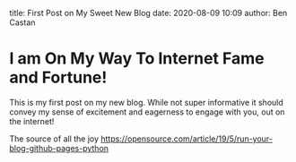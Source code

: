 title: First Post on My Sweet New Blog
date: 2020-08-09 10:09
author: Ben Castan

# I am On My Way To Internet Fame and Fortune!

This is my first post on my new blog. While not super informative it
should convey my sense of excitement and eagerness to engage with you,
out on the internet!

The source of all the joy <https://opensource.com/article/19/5/run-your-blog-github-pages-python>
